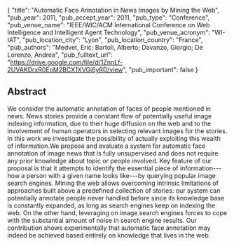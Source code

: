 {
  "title": "Automatic Face Annotation in News Images by Mining the Web",
  "pub_year": 2011,
  "pub_accept_year": 2011,
  "pub_type": "Conference",
  "pub_venue_name": "IEEE/WIC/ACM International Conference on Web Intelligence and Intelligent Agent Technology",
  "pub_venue_acronym": "WI-IAT",
  "pub_location_city": "Lyon",
  "pub_location_country": "France",
  "pub_authors": "Medvet, Eric; Bartoli, Alberto; Davanzo, Giorgio; De Lorenzo, Andrea",
  "pub_fulltext_url": "https://drive.google.com/file/d/1ZnnLf-2UVAKDrxR0EoM2BCX1XVGi6yRD/view",
  "pub_important": false
}

## Abstract
We consider the automatic annotation of faces of people mentioned in news. News stories provide a constant flow of potentially useful image indexing information, due to their huge diffusion on the web and to the involvement of human operators in selecting relevant images for the stories. In this work we investigate the possibility of actually exploiting this wealth of information.We propose and evaluate a system for automatic face annotation of image news that is fully unsupervised and does not require any prior knowledge about topic or people involved. Key feature of our proposal is that it attempts to identify the essential piece of information---how a person with a given name looks like---by querying popular image search engines. Mining the web allows overcoming intrinsic limitations of approaches built above a predefined collection of stories: our system can potentially annotate people never handled before since its knowledge base is constantly expanded, as long as search engines keep on indexing the web. On the other hand, leveraging on image search engines forces to cope with the substantial amount of noise in search engine results. Our contribution shows experimentally that automatic face annotation may indeed be achieved based entirely on knowledge that lives in the web.
